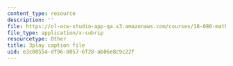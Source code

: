 ```yaml
---
content_type: resource
description: ''
file: https://ol-ocw-studio-app-qa.s3.amazonaws.com/courses/18-086-mathematical-methods-for-engineers-ii-spring-2006/e3c0055adf9680576f28ab06e8c9c22f_fpwsw7SdkyY.srt
file_type: application/x-subrip
resourcetype: Other
title: 3play caption file
uid: e3c0055a-df96-8057-6f28-ab06e8c9c22f
---
```

